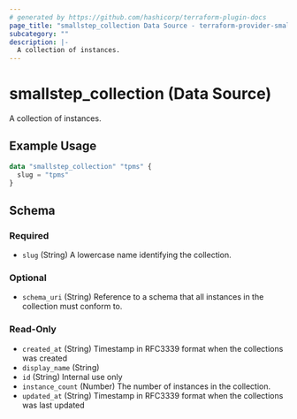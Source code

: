 ```yaml
---
# generated by https://github.com/hashicorp/terraform-plugin-docs
page_title: "smallstep_collection Data Source - terraform-provider-smallstep"
subcategory: ""
description: |-
  A collection of instances.
---
```


# smallstep_collection (Data Source)

A collection of instances.

## Example Usage

```terraform
data "smallstep_collection" "tpms" {
  slug = "tpms"
}
```

<!-- schema generated by tfplugindocs -->
## Schema

### Required

- `slug` (String) A lowercase name identifying the collection.

### Optional

- `schema_uri` (String) Reference to a schema that all instances in the collection must conform to.

### Read-Only

- `created_at` (String) Timestamp in RFC3339 format when the collections was created
- `display_name` (String)
- `id` (String) Internal use only
- `instance_count` (Number) The number of instances in the collection.
- `updated_at` (String) Timestamp in RFC3339 format when the collections was last updated


